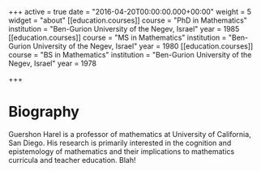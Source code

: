 +++
active = true
date = "2016-04-20T00:00:00.000+00:00"
weight = 5
widget = "about"
[[education.courses]]
course = "PhD in Mathematics"
institution = "Ben-Gurion University of the Negev, Israel"
year = 1985
[[education.courses]]
course = "MS in Mathematics"
institution = "Ben-Gurion University of the Negev, Israel"
year = 1980
[[education.courses]]
course = "BS in Mathematics"
institution = "Ben-Gurion University of the Negev, Israel"
year = 1978

+++
# Biography

Guershon Harel is a professor of mathematics at University of California, San Diego. His research is primarily interested in the cognition and epistemology of mathematics and their implications to mathematics curricula and teacher education.  Blah!
